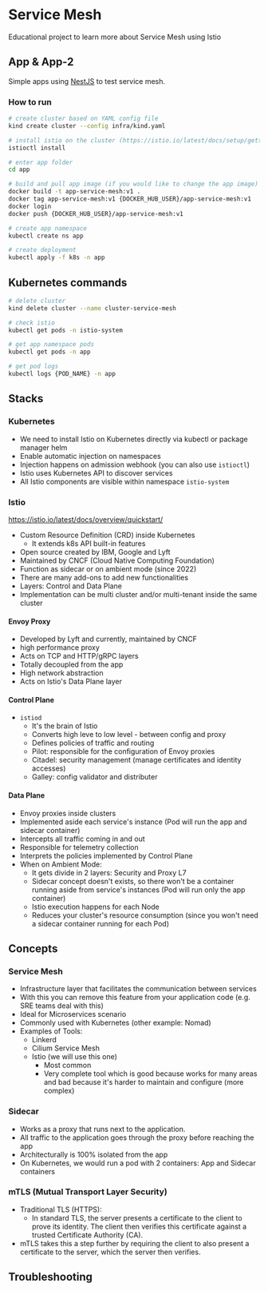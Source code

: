 # Service Mesh

Educational project to learn more about Service Mesh using Istio

## App & App-2

Simple apps using [NestJS](https://docs.nestjs.com/) to test service mesh.

### How to run

```sh
# create cluster based on YAML config file
kind create cluster --config infra/kind.yaml

# install istio on the cluster (https://istio.io/latest/docs/setup/getting-started/#install)
istioctl install

# enter app folder
cd app

# build and pull app image (if you would like to change the app image)
docker build -t app-service-mesh:v1 .
docker tag app-service-mesh:v1 {DOCKER_HUB_USER}/app-service-mesh:v1
docker login
docker push {DOCKER_HUB_USER}/app-service-mesh:v1

# create app namespace
kubectl create ns app

# create deployment
kubectl apply -f k8s -n app
```

## Kubernetes commands

```sh
# delete cluster
kind delete cluster --name cluster-service-mesh

# check istio
kubectl get pods -n istio-system

# get app namespace pods
kubectl get pods -n app

# get pod logs
kubectl logs {POD_NAME} -n app
```

## Stacks

### Kubernetes

- We need to install Istio on Kubernetes directly via kubectl or package manager helm
- Enable automatic injection on namespaces
- Injection happens on admission webhook (you can also use `istioctl`)
- Istio uses Kubernetes API to discover services
- All Istio components are visible within namespace `istio-system`

### Istio

https://istio.io/latest/docs/overview/quickstart/

- Custom Resource Definition (CRD) inside Kubernetes
  - It extends k8s API built-in features
- Open source created by IBM, Google and Lyft
- Maintained by CNCF (Cloud Native Computing Foundation)
- Function as sidecar or on ambient mode (since 2022)
- There are many add-ons to add new functionalities
- Layers: Control and Data Plane
- Implementation can be multi cluster and/or multi-tenant inside the same cluster

#### Envoy Proxy

- Developed by Lyft and currently, maintained by CNCF
- high performance proxy
- Acts on TCP and HTTP/gRPC layers
- Totally decoupled from the app
- High network abstraction
- Acts on Istio's Data Plane layer

#### Control Plane

- `istiod`
  - It's the brain of Istio
  - Converts high leve to low level - between config and proxy
  - Defines policies of traffic and routing
  - Pilot: responsible for the configuration of Envoy proxies
  - Citadel: security management (manage certificates and identity accesses)
  - Galley: config validator and distributer

#### Data Plane

- Envoy proxies inside clusters
- Implemented aside each service's instance (Pod will run the app and sidecar container)
- Intercepts all traffic coming in and out
- Responsible for telemetry collection
- Interprets the policies implemented by Control Plane
- When on Ambient Mode:
  - It gets divide in 2 layers: Security and Proxy L7
  - Sidecar concept doesn't exists, so there won't be a container running aside from service's instances (Pod will run only the app container)
  - Istio execution happens for each Node
  - Reduces your cluster's resource consumption (since you won't need a sidecar container running for each Pod)

## Concepts

### Service Mesh

- Infrastructure layer that facilitates the communication between services
- With this you can remove this feature from your application code (e.g. SRE teams deal with this)
- Ideal for Microservices scenario
- Commonly used with Kubernetes (other example: Nomad)
- Examples of Tools:
  - Linkerd
  - Cilium Service Mesh
  - Istio (we will use this one)
    - Most common
    - Very complete tool which is good because works for many areas and bad because it's harder to maintain and configure (more complex)

### Sidecar

- Works as a proxy that runs next to the application.
- All traffic to the application goes through the proxy before reaching the app
- Architecturally is 100% isolated from the app
- On Kubernetes, we would run a pod with 2 containers: App and Sidecar containers

### mTLS (Mutual Transport Layer Security)

- Traditional TLS (HTTPS):
  - In standard TLS, the server presents a certificate to the client to prove its identity. The client then verifies this certificate against a trusted Certificate Authority (CA).
- mTLS takes this a step further by requiring the client to also present a certificate to the server, which the server then verifies.

## Troubleshooting
